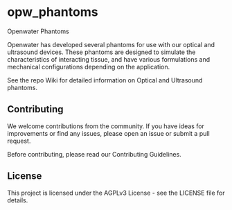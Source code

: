 # opw_phantoms
Openwater Phantoms

Openwater has developed several phantoms for use with our optical and ultrasound devices. These phantoms are designed to simulate the characteristics of interacting tissue, and have various formulations and mechanical configurations depending on the application. 

See the repo Wiki for detailed information on Optical and Ultrasound phantoms. 

## Contributing

We welcome contributions from the community. If you have ideas for improvements or find any issues, please open an issue or submit a pull request.

Before contributing, please read our Contributing Guidelines.

## License

This project is licensed under the AGPLv3 License - see the LICENSE file for details.

